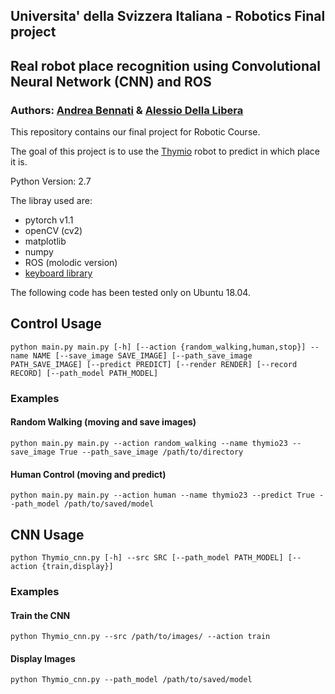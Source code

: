 ## Universita' della Svizzera Italiana - Robotics Final project
## Real robot place recognition using Convolutional Neural Network (CNN) and ROS
### Authors: [Andrea Bennati](https://github.com/bennaa) & [Alessio Della Libera](https://github.com/dellalibera)
This repository contains our final project for Robotic Course.

The goal of this project is to use the [Thymio](https://github.com/jeguzzi/mighty-thymio) robot to predict in which place it is.

Python Version: 2.7

The libray used are:
* pytorch v1.1
* openCV (cv2)
* matplotlib
* numpy
* ROS (molodic version)
* [keyboard library](https://github.com/boppreh/keyboard)

The following code has been tested only on Ubuntu 18.04.

## Control Usage
`python main.py main.py [-h] [--action {random_walking,human,stop}] --name NAME [--save_image SAVE_IMAGE] [--path_save_image PATH_SAVE_IMAGE] [--predict PREDICT] [--render RENDER] [--record RECORD] [--path_model PATH_MODEL]`

### Examples
#### Random Walking (moving and save images)
`python main.py main.py --action random_walking --name thymio23 --save_image True --path_save_image /path/to/directory`

#### Human Control (moving and predict)
`python main.py main.py --action human --name thymio23 --predict True --path_model /path/to/saved/model`

## CNN Usage
`python Thymio_cnn.py [-h] --src SRC [--path_model PATH_MODEL] [--action {train,display}]`

### Examples
#### Train the CNN
`python Thymio_cnn.py --src /path/to/images/ --action train`

#### Display Images
`python Thymio_cnn.py --path_model /path/to/saved/model`
